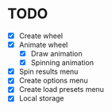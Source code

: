 # TODO

- [x] Create wheel
- [x] Animate wheel
  - [x] Draw animation
  - [x] Spinning animation
- [x] Spin results menu
- [x] Create options menu
- [x] Create load presets menu
- [x] Local storage
